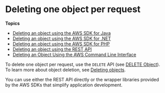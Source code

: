 # Deleting one object per request<a name="DeletingOneObject"></a>

**Topics**
+ [Deleting an object using the AWS SDK for Java](DeletingOneObjectUsingJava.md)
+ [Deleting an object using the AWS SDK for \.NET](DeletingOneObjectUsingNetSDK.md)
+ [Deleting an object using the AWS SDK for PHP](DeletingOneObjectUsingPHPSDK.md)
+ [Deleting an object using the REST API](DeletingAnObjectsUsingREST.md)
+ [Deleting an Object Using the AWS Command Line Interface](https://docs.aws.amazon.com/cli/latest/reference/s3api/delete-object.html)

To delete one object per request, use the `DELETE` API \(see [DELETE Object](https://docs.aws.amazon.com/AmazonS3/latest/API/RESTObjectDELETE.html)\)\. To learn more about object deletion, see [Deleting objects](DeletingObjects.md)\. 

You can use either the REST API directly or the wrapper libraries provided by the AWS SDKs that simplify application development\. 